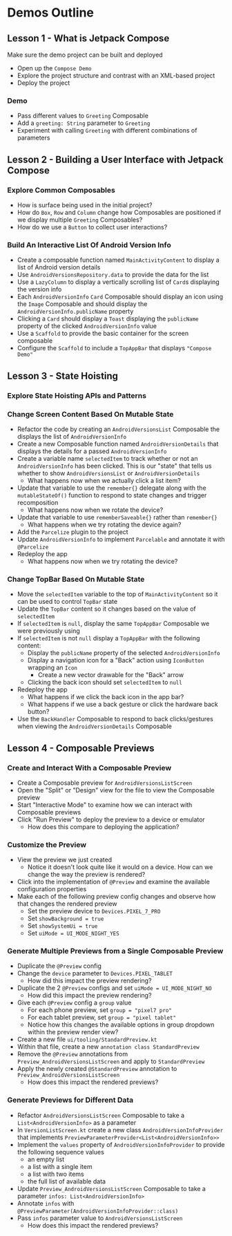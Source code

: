 # Demos Outline

## Lesson 1 - What is Jetpack Compose
Make sure the demo project can be built and deployed

- Open up the `Compose Demo`
- Explore the project structure and contrast with an XML-based project
- Deploy the project

### Demo
- Pass different values to `Greeting` Composable
- Add a `greeting: String` parameter to `Greeting`
- Experiment with calling `Greeting` with different combinations of parameters


## Lesson 2 - Building a User Interface with Jetpack Compose

### Explore Common Composables
- How is surface being used in the initial project?
- How do `Box`, `Row` and `Column` change how Composables are positioned if we display multiple `Greeting` Composables?
- How do we use a `Button` to collect user interactions?

### Build An Interactive List Of Android Version Info
- Create a composable function named `MainActivityContent` to display a list of Android version details
- Use `AndroidVersionsRepository.data` to provide the data for the list
- Use a `LazyColumn` to display a vertically scrolling list of `Card`s displaying the version info
- Each `AndroidVersionInfo` `Card` Composable should display an icon using the `Image` Composable and should display the `AndroidVersionInfo.publicName` property
- Clicking a `Card` should display a `Toast` displaying the `publicName` property of the clicked `AndroidVersionInfo` value
- Use a `Scaffold` to provide the basic container for the screen composable
- Configure the `Scaffold` to include a `TopAppBar` that displays `"Compose Demo"`


## Lesson 3 - State Hoisting

### Explore State Hoisting APIs and Patterns

### Change Screen Content Based On Mutable State
- Refactor the code by creating an `AndroidVersionsList` Composable the displays the list of `AndroidVersionInfo`
- Create a new Composable function named `AndroidVersionDetails` that displays the details for a passed `AndroidVersionInfo`
- Create a variable name `selectedItem` to track whether or not an `AndroidVersionInfo` has been clicked.  This is our "state" that tells us whether to show `AndroidVersionsList` or `AndroidVersionDetails`
    - What happens now when we actually click a list item?
- Update that variable to use the `remember{}` delegate along with the `mutableStateOf()` function to respond to state changes and trigger recomposition
    - What happens now when we rotate the device?
- Update that variable to use `rememberSaveable{}` rather than `remember{}`
    - What happens when we try rotating the device again?
- Add the `Parcelize` plugin to the project
- Update `AndroidVersionInfo` to implement `Parcelable` and annotate it with `@Parcelize`
- Redeploy the app
    - What happens now when we try rotating the device?

### Change TopBar Based On Mutable State
- Move the `selectedItem` variable to the top of `MainActivityContent` so it can be used to control `TopBar` state
- Update the `TopBar` content so it changes based on the value of `selectedItem`
- If `selectedItem` is `null`, display the same `TopAppBar` Composable we were previously using
- If `selectedItem` is not `null` display a `TopAppBar` with the following content:
    - Display the `publicName` property of the selected `AndroidVersionInfo` 
    - Display a navigation icon for a "Back" action using `IconButton` wrapping an `Icon`
        - Create a new vector drawable for the "Back" arrow
    - Clicking the back icon should set `selectedItem` to `null`
- Redeploy the app
    - What happens if we click the back icon in the app bar?
    - What happens if we use a back gesture or click the hardware back button?
- Use the `BackHandler` Composable to respond to back clicks/gestures when viewing the `AndroidVersionDetails` Composable


## Lesson 4 - Composable Previews

### Create and Interact With a Composable Preview
- Create a Composable preview for `AndroidVersionsListScreen`
- Open the "Split" or "Design" view for the file to view the Composable preview
- Start "Interactive Mode" to examine how we can interact with Composable previews
- Click "Run Preview" to deploy the preview to a device or emulator
    - How does this compare to deploying the application?

### Customize the Preview
- View the preview we just created
    - Notice it doesn't look quite like it would on a device.  How can we change the way the preview is rendered?
- Click into the implementation of `@Preview` and examine the available configuration properties
- Make each of the following preview config changes and observe how that changes the rendered preview
    - Set the preview device to `Devices.PIXEL_7_PRO`
    - Set `showBackground = true`
    - Set `showSystemUi = true`
    - Set `uiMode = UI_MODE_NIGHT_YES`

### Generate Multiple Previews from a Single Composable Preview
- Duplicate the `@Preview` config
- Change the `device` parameter to `Devices.PIXEL_TABLET`
    - How did this impact the preview rendering?
- Duplicate the 2 `@Preview` configs and set `uiMode = UI_MODE_NIGHT_NO`
    - How did this impact the preview rendering?
- Give each `@Preview` config a `group` value
    - For each phone preview, set `group = "pixel7 pro"`
    - For each tablet preview, set `group = "pixel tablet"`
    - Notice how this changes the available options in group dropdown within the preview render view?
- Create a new file `ui/tooling/StandardPreview.kt`
- Within that file, create a new `annotation class StandardPreview`
- Remove the `@Preview` annotations from `Preview_AndroidVersionsListScreen` and apply to `StandardPreview`
- Apply the newly created `@StandardPreview` annotation to `Preview_AndroidVersionsListScreen`
    - How does this impact the rendered previews?

### Generate Previews for Different Data
- Refactor `AndroidVersionsListScreen` Composable to take a `List<AndroidVersionInfo>` as a parameter
- In `VersionListScreen.kt` create a new class `AndroidVersionInfoProvider` that implements `PreviewParameterProvider<List<AndroidVersionInfo>>`
- Implement the `values` property of `AndroidVersionInfoProvider` to provide the following sequence values
    - an empty list
    - a list with a single item
    - a list with two items
    - the full list of available data
- Update `Preview_AndroidVersionsListScreen` Composable to take a parameter `infos: List<AndroidVersionInfo>`
- Annotate `infos` with `@PreviewParameter(AndroidVersionInfoProvider::class)`
- Pass `infos` parameter value to `AndroidVersionsListScreen`
    - How does this impact the rendered previews?